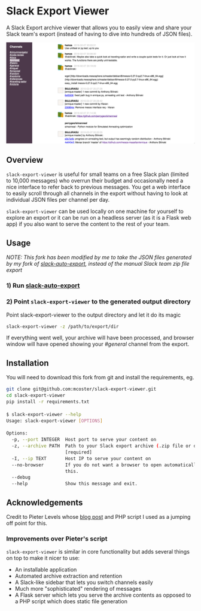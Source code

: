 # Slack Export Viewer

A Slack Export archive viewer that allows you to easily view and share your
Slack team's export (instead of having to dive into hundreds of JSON files).

![Preview](screenshot.png)


## Overview

`slack-export-viewer` is useful for small teams on a free Slack plan (limited to 10,000 messages) who overrun their budget and occasionally need a nice interface to refer back to previous messages. You get a web interface to easily scroll through all channels in the export without having to look at individual JSON files per channel per day.

`slack-export-viewer` can be used locally on one machine for yourself to explore an export or it can be run on a headless server (as it is a Flask web app) if you also want to serve the content to the rest of your team.


## Usage

_NOTE: This fork has been modified by me to take the JSON files generated by my fork of [slack-auto-export](https://github.com/mcoster/slack-auto-export), instead of the manual Slack team zip file export_

### 1) Run [slack-auto-export](https://github.com/mcoster/slack-auto-export)

### 2) Point `slack-export-viewer` to the generated output directory

Point slack-export-viewer to the output directory and let it do its magic

```bash
slack-export-viewer -z /path/to/export/dir
```

If everything went well, your archive will have been processed, and browser window will have opened showing your *#general* channel from the export.


## Installation

You will need to download this fork from git and install the requirements, eg.

```bash
git clone git@github.com:mcoster/slack-export-viewer.git
cd slack-export-viewer
pip install -r requirements.txt

$ slack-export-viewer --help
Usage: slack-export-viewer [OPTIONS]

Options:
  -p, --port INTEGER  Host port to serve your content on
  -z, --archive PATH  Path to your Slack export archive (.zip file or directory)
                      [required]
  -I, --ip TEXT       Host IP to serve your content on
  --no-browser        If you do not want a browser to open automatically, set
                      this.
  --debug
  --help              Show this message and exit.
```


## Acknowledgements

Credit to Pieter Levels whose [blog post](https://levels.io/slack-export-to-html/) and PHP script I used as a jumping off point for this.

### Improvements over Pieter's script

 `slack-export-viewer` is similar in core functionality but adds several things on top to make it nicer to use:

* An installable application
* Automated archive extraction and retention
* A Slack-like sidebar that lets you switch channels easily
* Much more "sophisticated" rendering of messages
* A Flask server which lets you serve the archive contents as opposed to a PHP script which does static file generation
